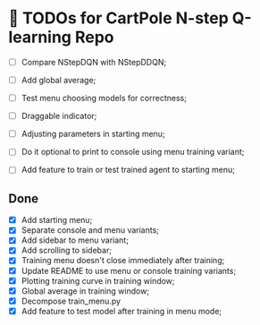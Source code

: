 # 📝 TODOs for CartPole N-step Q-learning Repo

- [ ] Compare NStepDQN with NStepDDQN;
- [ ] Add global average;
- [ ] Test menu choosing models for correctness;
- [ ] Draggable indicator;
- [ ] Adjusting parameters in starting menu;
- [ ] Do it optional to print to console using menu training variant;
- [ ] Add feature to train or test trained agent to starting menu;



## Done
- [x] Add starting menu;
- [x] Separate console and menu variants;
- [x] Add sidebar to menu variant;
- [x] Add scrolling to sidebar;
- [x] Training menu doesn't close immediately after training;
- [x] Update README to use menu or console training variants;
- [x] Plotting training curve in training window;
- [x] Global average in training window;
- [x] Decompose train_menu.py
- [x] Add feature to test model after training in menu mode;
